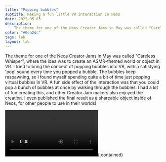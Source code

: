 ```yaml
---
title: "Popping bubbles"
subtitle: Making a fun little VR interaction in Neos
date: 2022-05-05
description:
    The theme for one of the Neos Creator Jams in May was called "Careless Whisper", where the idea was to create an ASMR-themed world or object in VR. I tried to bring the concept of popping bubbles into VR, with a satisfying 'pop' sound every time you popped a bubble.
color: "#0da2dc"
tags: lab
layout: lab
---
```


The theme for one of the Neos Creator Jams in May was called "Careless Whisper", where the idea was to create an ASMR-themed world or object in VR. I tried to bring the concept of popping bubbles into VR, with a satisfying 'pop' sound every time you popped a bubble. The bubbles keep respawning, so I found myself spending quite a bit of time just popping virtual bubbles in VR. A fun side effect of the interaction was that you could pop a bunch of bubbles at once by walking through the bubbles. I had a lot of fun creating this, and other Creator Jam makers also enjoyed the creation. I even published the final result as a shareable object inside of Neos, for other people to use in their worlds!

![First person VR footage of a virtual avatar hand popping virtual bubbles, making a pop sound with each bubble popped.](assets/lab/popping-bubbles/bubbles.mp4){.contained}